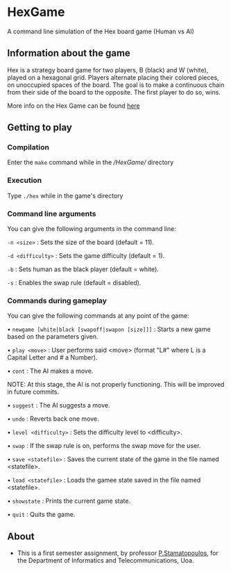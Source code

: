 # HexGame
A command line simulation of the Hex board game (Human vs AI)


## Information about the game

Hex is a strategy board game for two players, B (black) and W (white), played on a hexagonal grid. Players alternate placing their colored pieces, on unoccupied spaces of the board. The goal is to make a continuous chain from their side of the board to the opposite. The first player to do so, wins.

More info on the Hex Game can be found [here](https://en.wikipedia.org/wiki/Hex_(board_game))

## Getting to play

### Compilation

Enter the ``` make ``` command while in the */HexGame/* directory

### Execution 

Type ``` ./hex ``` while in the game's directory

### Command line arguments
You can give the following arguments in the command line:

``` -n <size> ``` : Sets the size of the board (default = 11).

``` -d <difficulty> ``` : Sets the game difficulty (default = 1).

``` -b ``` : Sets human as the black player (default = white).

``` -s ``` : Enables the swap rule (default = disabled).

### Commands during gameplay
You can give the following commands at any point of the game:

• ``` newgame [white|black [swapoff|swapon [size]]] ``` : Starts a new game based on the parameters given.

• ``` play <move> ``` : User performs said \<move\> (format "L#" where L is a Capital Letter and # a Number).

• ``` cont ``` : The AI makes a move.

NOTE: At this stage, the AI is not properly functioning. This will be improved in future commits. 

• ``` suggest ``` : The AI suggests a move.

• ``` undo ``` : Reverts back one move.

• ``` level <difficulty> ``` : Sets the difficulty level to \<difficulty\>.

• ``` swap ``` : If the swap rule is on, performs the swap move for the user.

• ``` save <statefile> ``` : Saves the current state of the game in the file named \<statefile\>.

• ``` load <statefile> ``` : Loads the gamee state saved in the file named \<statefile\>.

• ``` showstate ``` : Prints the current game state.

• ``` quit ``` : Quits the game.


## About
- This is a first semester assignment, by professor [P.Stamatopoulos](http://cgi.di.uoa.gr/~takis/Welcome.html), for the Department of Informatics and Telecommunications, Uoa.

